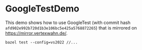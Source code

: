 # GoogleTestDemo

This demo shows how to use GoogleTest (with commit hash `afd902e992b720d1b3e106bc5e425a5768872265`) that is mirrored on https://mirror.vertexwahn.de/.

```shell
bazel test --config=vs2022 //...
```
